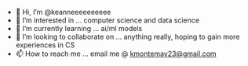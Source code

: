 - 👋 Hi, I’m @keanneeeeeeeeee
- 👀 I’m interested in ... computer science and data science
- 🌱 I’m currently learning ... ai/ml models
- 💞️ I’m looking to collaborate on ... anything really, hoping to gain more experiences in CS 
- 📫 How to reach me ... email me @ kmontemay23@gmail.com


